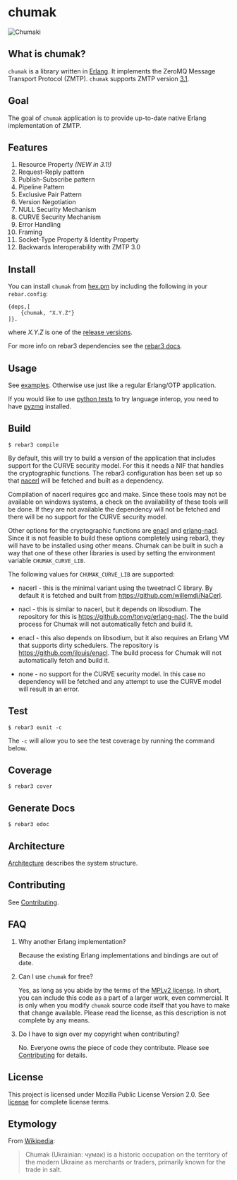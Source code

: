 chumak 
=========

![Chumaki](docs/images/chumaki.jpg)

What is chumak?
-------------------

`chumak` is a library written in [Erlang](https://www.erlang.org/). It implements the ZeroMQ Message Transport Protocol (ZMTP). `chumak` supports ZMTP version [3.1](http://rfc.zeromq.org/spec:37/ZMTP/).

Goal
----

The goal of `chumak` application is to provide up-to-date native Erlang implementation of ZMTP.

Features
--------
1. Resource Property *(NEW in 3.1!)*
2. Request-Reply pattern
3. Publish-Subscribe pattern
4. Pipeline Pattern	
5. Exclusive Pair Pattern
6. Version Negotiation
7. NULL Security Mechanism
8. CURVE Security Mechanism
9. Error Handling
10. Framing
11. Socket-Type Property & Identity Property
12. Backwards Interoperability with ZMTP 3.0


Install
-------

You can install `chumak` from [hex.pm](https://hex.pm/packages/chumak) by including the following in your `rebar.config`:

```
{deps,[
	{chumak, "X.Y.Z"}
]}.
```
where _X.Y.Z_ is one of the [release versions](https://github.com/chovencorp/chumak/releases).

For more info on rebar3 dependencies see the [rebar3 docs](http://www.rebar3.org/docs/dependencies).

Usage
-----

See [examples](examples). Otherwise use just like a regular Erlang/OTP application.

If you would like to use [python tests](python-test) to try language interop, you need to have [pyzmq](https://github.com/zeromq/pyzmq) installed. 

Build
-----
```
$ rebar3 compile
```

By default, this will try to build a version of the application that
includes support for the CURVE security model. For this it needs 
a NIF that handles the cryptographic functions. The rebar3
configuration has been set up so that 
[nacerl](https://github.com/willemdj/NaCerl) will be fetched and built as a
dependency. 

Compilation of nacerl requires gcc and make. Since these tools may not be
available on windows systems, a check on the availability of these tools
will be done. If they are not available the dependency will
not be fetched and there will be no support for the CURVE
security model.

Other options for the cryptographic functions are
[enacl](https://github.com/jlouis/enacl) and
[erlang-nacl](https://github.com/tonyg/erlang-nacl). Since it is not
feasible to build these options completely using rebar3, they will have to
be installed using other means. Chumak can be built in such a way
that one of these other libraries is used by setting the environment
variable `CHUMAK_CURVE_LIB`.

The following values for `CHUMAK_CURVE_LIB` are supported:

- nacerl - this is the minimal variant using the tweetnacl C library. By
           default it is fetched and built from https://github.com/willemdj/NaCerl.

- nacl   - this is similar to nacerl, but it depends on libsodium. The
           repository for this is https://github.com/tonyg/erlang-nacl. The
           the build process for Chumak will not automatically fetch and
           build it.

- enacl  - this also depends on libsodium, but it also requires 
           an Erlang VM that supports dirty schedulers. The repository is 
           https://github.com/jlouis/enacl. The build process for
           Chumak will not automatically fetch and build it.

- none   - no support for the CURVE security model. In this case no
           dependency will be fetched and any attempt to use the CURVE
           model will result in an error.

Test
----
```
$ rebar3 eunit -c
```
The `-c` will allow you to see the test coverage by running the command below.

Coverage
--------
```
$ rebar3 cover
```

Generate Docs
-------------
```
$ rebar3 edoc
```

Architecture
-------------
[Architecture](docs/architecture.md) describes the system structure.

Contributing
------------

See  [Contributing](CONTRIBUTING.md).


FAQ
---
1. Why another Erlang implementation?

   Because the existing Erlang implementations and bindings are out of date.

2. Can I use `chumak` for free?

   Yes, as long as you abide by the terms of the [MPLv2 license](LICENSE). In short, you can include this code as a part of a larger work, even commercial. It is only when you modify `chumak` source code itself that you have to make that change available. Please read the license, as this description is not complete by any means.

3. Do I have to sign over my copyright when contributing?

   No. Everyone owns the piece of code they contribute.
   Please see [Contributing](CONTRIBUTING.md) for details.


License
--------
This project is licensed under Mozilla Public License Version 2.0.
See [license](LICENSE) for complete license terms.

Etymology
---------
From [Wikipedia](https://en.wikipedia.org/wiki/Chumak):

>Chumak (Ukrainian: чумак) is a historic occupation on the territory of the modern Ukraine 
>as merchants or traders, primarily known for the trade in salt.
